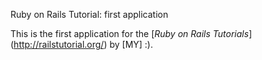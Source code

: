 Ruby on Rails Tutorial: first application

This is the first application for the [*Ruby on Rails Tutorials*] (http://railstutorial.org/) by [MY] :).
